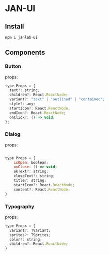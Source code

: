 # JAN-UI

## Install

```js
npm i janlab-ui
```

## Components

### Button

props:

```js
type Props = {
  text?: string;
  children?: React.ReactNode;
  variant?: "text" | "outlined" | "contained";
  style?: any;
  startIcon?: React.ReactNode;
  endIcon?: React.ReactNode;
  onClick?: () => void;
};
```

### Dialog

props:

```js

type Props = {
    isOpen: boolean;
    onClose: () => void;
    okText?: string;
    closeText?: string;
    title?: string;
    startIcon?: React.ReactNode;
    content?: React.ReactNode;
}

```

### Typography

props:

```js
type Props = {
  variant?: TVariant;
  sprites?: TSprites;
  color?: string;
  children?: React.ReactNode;
}
```